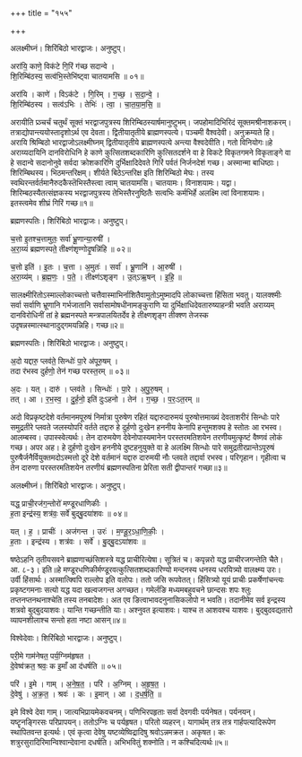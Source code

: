 +++
title = "१५५"

+++


अलक्ष्मीघ्नं। शिरिंबिठो भारद्वाजः। अनुष्टुप्।

अरा॑यि॒ काणे॒ विक॑टे गि॒रिं ग॑च्छ सदान्वे ।  
शि॒रिम्बि॑ठस्य॒ सत्व॑भि॒स्तेभि॑ष्ट्वा चातयामसि ॥ ०१॥

अरा॑यि । काणे॑ । विऽक॑टे । गि॒रिम् । ग॒च्छ॒ । स॒दा॒न्वे॒ ।  
शि॒रिम्बि॑ठस्य । सत्व॑ऽभिः । तेभिः॑ । त्वा॒ । चा॒त॒या॒म॒सि॒ ॥

अरायीति प्र्ञ्चर्चं चतुर्थं सूक्तं भरद्वाजपुत्रस्य शिरिम्बिठस्यार्षमानुष्टुभम्। जपहोमादिभिरिदं सूक्तमश्रीनाशकरम्। तत्राद्योपान्त्ययोस्तादृशोऽर्थ एव देवता। द्वितीयातृतीये ब्राह्मणस्पत्ये। पञ्चमी वैश्वदेवी। अनुक्रम्यते हि। अरायि श्रिम्बिठो भारद्वाजोऽलक्ष्मीघ्नम् द्वितीयातृतीये ब्राह्मणस्पत्ये अन्त्या वैश्वदेवीति। गतो विनियोगः॥हे अराय्यदायिनि दानविरोधिनि हे काणे कुत्सितशब्दकारिणि कुत्सितदर्शने वा हे विकटे विकृतगमने विकृताङ्गे वा हे सदान्वे सदानोनुवे सर्वदा क्रोशकारिणि दुर्भिक्षादिदेवते गिरिं पर्वतं निर्जनदेशं गच्छ। अस्मान्मा बाधिष्ठाः। शिरिम्बिथस्य। भिठमन्तरिक्षम्। शीर्यते बिठेऽन्तरिक्ष इति शिरिम्बिठो मेघः। तस्य स्वथिरन्तर्वर्तमानैरुदकैस्तॆभिस्तैस्त्वा त्वाम् चातयामसि। चातयामः। विनाशयामः। यद्वा। शिरिम्बठस्यैतत्संज्ञकस्य भरद्वाजपुत्रस्य तेभिस्तैरनुष्ठितैः सत्वभिः कर्मभिर्हे अलक्ष्मि त्वां विनाशयामः। इतस्त्वमेव शीघ्रं गिरिं गच्छ॥१॥

ब्रह्मणस्पतिः। शिरिंबिठो भारद्वाजः। अनुष्टुप्।

च॒त्तो इ॒तश्च॒त्तामुतः॒ सर्वा॑ भ्रू॒णान्या॒रुषी॑ ।  
अ॒रा॒य्यं॑ ब्रह्मणस्पते॒ तीक्ष्ण॑शृण्गोदृ॒षन्नि॑हि ॥ ०२॥

च॒त्तो इति॑ । इ॒तः । च॒त्ता । अ॒मुतः॑ । सर्वा॑ । भ्रू॒णानि॑ । आ॒रुषी॑ ।  
अ॒रा॒य्य॑म् । ब्र॒ह्म॒णः॒ । प॒ते॒ । तीक्ष्ण॑ऽशृङ्ग । उ॒त्ऽऋ॒षन् । इ॒हि॒ ॥

सालक्ष्मीरितोऽस्माल्लोकाच्चत्तो चत्तैवास्माभिर्नाशितैवामुतोऽमुष्मादपि लोकाच्चत्ता हिंसिता भवतु। यालक्श्मीः सर्वा सर्वाणि भ्रूणानि गर्भजातानि सर्वासामोषधीनामङ्कुराणि या दुर्भिक्षाधिदेवतारुष्याहन्त्री भवति अराय्यम् दानविरोधिनीं तां हे ब्रह्मनस्पते मन्त्रपालयितर्देव हे तीक्ष्णशृङ्ग तीक्श्ण तेजस्क उदृषन्नस्मात्स्थानादुद्गमयन्निहि। गच्छ॥२॥

ब्रह्मणस्पतिः। शिरिंबिठो भारद्वाजः। अनुष्टुप्।

अ॒दो यद्दारु॒ प्लव॑ते॒ सिन्धोः॑ पा॒रे अ॑पूरु॒षम् ।  
तदा र॑भस्व दुर्हणो॒ तेन॑ गच्छ परस्त॒रम् ॥ ०३॥

अ॒दः । यत् । दारु॑ । प्लव॑ते । सिन्धोः॑ । पा॒रे । अ॒पु॒रु॒षम् ।  
तत् । आ । र॒भ॒स्व॒ । दु॒र्ह॒नो॒ इति॑ दुःऽहनो । तेन॑ । ग॒च्छ॒ । प॒रः॒ऽत॒रम् ॥

अदो विप्रकृष्टदेशे वर्तमानमपूरुषं निर्मात्रा पुरुषेण रहितं यद्दारुदारुमयं पुरुषोत्तमाख्यं देवताशरीरं सिन्धोः पारे समुद्रतीरे प्लवते जलस्योपरि वर्तते तद्दारु हे दुर्हणो दुःखेन हननीय केनापि हन्तुमशक्य हे स्तोतः आ रभस्व। आलम्बस्व। उपास्स्वेत्यर्थः। तेन दारुमयेण देवेनोपास्यमानेन परस्तरमतिशयेन तरणीयमुत्कृष्टं वैष्णवं लोकं गच्छ। अपर अह। हे दुर्हणो दुःखेन हननीये दुष्टहनुयुक्ते वा हे अलक्ष्मि सिन्धोः पारे समुद्रतीरप्रान्तेऽपूरुषं पुरुषैर्जनैर्वियुक्तमदोऽस्मत्तो दूरे देशे वर्तमानं यद्दारु दारुमयी नौः प्लवते तद्दार्वा रभस्व। परिगृहान। गृहीत्वा च तेन दारुणा परस्तरमतिशयेन तरणीयं ब्रह्मणस्पतिना प्रेरिता सती द्वीपान्तरं गच्छा॥३॥

अलक्ष्मीघ्नं। शिरिंबिठो भारद्वाजः। अनुष्टुप्।

यद्ध॒ प्राची॒रज॑ग॒न्तोरो॑ मण्डूरधाणिकीः ।  
ह॒ता इन्द्र॑स्य॒ शत्र॑वः॒ सर्वे॑ बुद्बु॒दया॑शवः ॥ ०४॥

यत् । ह॒ । प्राचीः॑ । अज॑गन्त । उरः॑ । म॒ण्डू॒र॒ऽधा॒णि॒कीः॒ ।  
ह॒ताः । इन्द्र॑स्य । शत्र॑वः । सर्वे॑ । बु॒द्बु॒दऽया॑शवः ॥

षष्ठेऽहनि तृतीयसवने ब्राह्मणाच्छंसिशस्त्रे यद्ध प्राचीरित्येषा। सूत्रितं च। कपृन्नरो यद्ध प्राचीरजगन्तेति चैते। आ. ८-३। इति॥हे मण्डूरधणिकीर्मण्डूरवत्कुत्सितशब्दकारिण्यो मन्दनस्य धनस्य धरयित्र्यो वालक्ष्म्य उरः। उर्वी हिंसार्थः। अस्मात्क्विपि राल्लोप इति वलोपः। ततो जसि रूपवेतत्। हिंसित्र्यो यूयं प्राचीः प्रकर्षेणांचन्त्यः प्रकृष्टगमनाः सत्यो यद्ध यदा खल्वजगन्त अगच्छत। गमेर्लङि मध्यमबहुवचने छान्दसः शपः श्लुः तप्तनप्तनथनाश्चेति तस्य तनबादेशः। अत एव ङित्वाभावदनुनासिकलोपो न भवति। तदानीमेव सर्व इन्द्रस्य शत्रवो बुद्बुदयाशवः। यान्ति गच्छन्तीति याः। अश्नुवत इत्याशवः। याश्च त आशवश्च याशवः। बुद्बुदवद्यतारो व्यापनशीलाश्च सन्तो हता नष्टा आसन्॥४॥

विश्वेदेवाः। शिरिंबिठो भारद्वाजः। अनुष्टुप्।

परी॒मे गाम॑नेषत॒ पर्य॒ग्निम॑हृषत ।  
दे॒वेष्व॑क्रत॒ श्रवः॒ क इ॒माँ आ द॑धर्षति ॥ ०५॥

परि॑ । इ॒मे । गाम् । अ॒ने॒ष॒त॒ । परि॑ । अ॒ग्निम् । अ॒हृ॒ष॒त॒ ।  
दे॒वेषु॑ । अ॒क्र॒त॒ । श्रवः॑ । कः । इ॒मान् । आ । द॒ध॒र्ष॒ति॒ ॥

इमे विश्वे देवा गाम्। जात्यभिप्रायमेकवचनम्। पणिभिरपहृताः सर्वा देवगवीः पर्यनेषत। पर्यनयन्। यष्टॄनङ्गिरसः परिप्रापयन्। ततोऽग्निः च पर्यहृषत। परितो व्यहरन्। यागार्थम् तत्र तत्र गार्हपत्यादिरूपेण स्थापितवन्त इत्यर्थः। एवं कृत्वा देवेषु यष्टव्येष्विद्रादिषु श्रवोऽन्नमक्रत। अकृषत। कः शत्रुरसुरादिरिमान्विश्वान्देवाना दधर्षति। अभिभवितुं शक्नोति। न कश्चिदित्यर्थः॥५॥